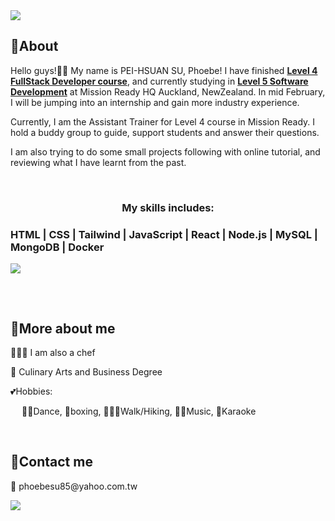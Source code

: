 <img src="https://readme-typing-svg.demolab.com?font=Fira+Code&pause=1000&width=435&lines=👋+Welcome+to+Phoebe's+GitHub"/>

<h2><b>🔹About </b></h2>
<p>
Hello guys!🙌🏻 My name is PEI-HSUAN SU, Phoebe! I have finished <u><b>Level 4 FullStack Developer course</b></u>, and currently studying in <u><b>Level 5 Software Development</b></u> at Mission Ready HQ Auckland, NewZealand. In mid February, I will be jumping into an internship and gain more industry experience. </br>

Currently, I am the Assistant Trainer for Level 4 course in Mission Ready. I hold a buddy group to guide, support students and answer their questions.</br>

I am also trying to do some small projects following with online tutorial, and reviewing what I have learnt from the past.

<p>
<br/>
<p align="center">
<h3 style="text-align:center; margin-bottom:10px"><b>My skills includes:</b><h3>
HTML | CSS | Tailwind | JavaScript | React | Node.js | MySQL | MongoDB | Docker   
<a href="https://skillicons.dev">
<p><img src="https://skillicons.dev/icons?i=html,css,tailwind,js,react,nodejs,mysql,mongodb,materialui,github,githubactions,docker," /></p>
</a>
</p>
<br/>
<h1></h1>
<h2><b>🔹More about me</b></h2>
<p>👩🏻‍🍳 I am also a chef</P>
<p>📜 Culinary Arts and Business Degree</p>
<p>💕Hobbies:</p>
<p style="margin-left:18px">💃🏻Dance, 🥊boxing, 🚶🏻‍♀️Walk/Hiking,  🎹🎻Music, 🎤Karaoke</p><br/>

<h2><b>🔹Contact me</b></h2>
<p >📧 phoebesu85@yahoo.com.tw </p>
<a href="https://www.linkedin.com/in/phoebe-su/"><img src="https://skillicons.dev/icons?i=linkedin"/></a>
